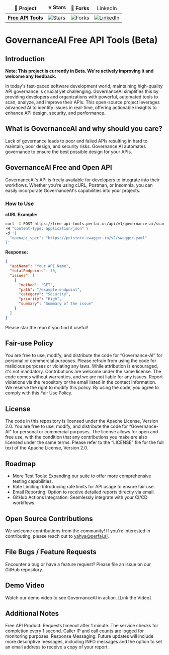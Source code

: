  <table>
  <thead align="center">
    <tr border: none;>
      <td><b>📘 Project</b></td>
      <td><b>⭐ Stars</b></td>
      <td><b>🤝 Forks</b></td>
      <td>LinkedIn</td>
    </tr>
  </thead>
  <tbody>
    <tr>
      <td><a href="https://github.com/PerfAI-Inc/Free-API-Tools"><b>Free API Tools</b></a></td>
      <td><img alt="Stars" src="https://img.shields.io/github/stars/PerfAI-Inc/Free-API-Tools?style=flat-square&labelColor=343b41"/></td>
      <td><img alt="Forks" src="https://img.shields.io/github/forks/PerfAI-Inc/Free-API-Tools?style=flat-square&labelColor=343b41"/></td>
      <td><a href="https://www.linkedin.com/company/perfai/" target="_blank"><img src="https://img.shields.io/badge/LinkedIn-%230077B5.svg?&style=flat-square&logo=linkedin&logoColor=white" alt="LinkedIn"></a></td>
    </tr>
  </tbody>
</table>

# GovernanceAI Free API Tools (Beta)

## Introduction

**Note: This project is currently in Beta. We're actively improving it and welcome any feedback.**

In today's fast-paced software development world, maintaining high-quality API governance is crucial yet challenging. GovernanceAI simplifies this by providing developers and organizations with powerful, automated tools to scan, analyze, and improve their APIs. This open-source project leverages advanced AI to identify issues in real-time, offering actionable insights to enhance API design, security, and performance.

## What is GovernanceAI and why should you care?

Lack of governance leads to poor and failed APIs resulting in hard to maintain, poor design, and security risks. Governance AI automates governance to ensure the best possible design for your APIs.

## GovernanceAI Free and Open API

GovernanceAI's API is freely available for developers to integrate into their workflows. Whether you're using cURL, Postman, or Insomnia, you can easily incorporate GovernanceAI's capabilities into your projects.

### How to Use

**cURL Example:**

```bash
curl -X POST https://free-api-tools.perfai.us/api/v1/governance-ai/scan \
-H "Content-Type: application/json" \
-d '{
  "openapi_spec": "https://petstore.swagger.io/v2/swagger.yaml"
}'
```

**Response:**
```json
{
  "apiName": "Your API Name",
  "totalEndpoints": 10,
  "issues": [
    {
      "method": "GET",
      "path": "/example-endpoint",
      "category": "Security",
      "priority": "High",
      "summary": "Summary of the issue"
    }
  ]
}
```
Please star the repo if you find it useful!

## Fair-use Policy

You are free to use, modify, and distribute the code for “Governance-AI”  for personal or commercial purposes. Please refrain from using the code for malicious purposes or violating any laws. While attribution is encouraged, it's not mandatory. Contributions are welcome under the same license. The code comes without warranties, and we are not liable for any issues. Report violations via the repository or the email listed in the contact information. We reserve the right to modify this policy. By using the code, you agree to comply with this Fair Use Policy.

## License

The code in this repository is licensed under the Apache License, Version 2.0. You are free to use, modify, and distribute the code for “Governance-AI” for personal or commercial purposes. The license allows for open and free use, with the condition that any contributions you make are also licensed under the same terms. Please refer to the “LICENSE” file for the full text of the Apache License, Version 2.0.

## Roadmap

* More Test Tools: Expanding our suite to offer more comprehensive testing capabilities.
* Rate Limiting: Introducing rate limits for API usage to ensure fair use.
* Email Reporting: Option to receive detailed reports directly via email.
* GitHub Actions Integration: Seamlessly integrate with your CI/CD workflows.

## Open Source Contributions

We welcome contributions from the community! If you're interested in contributing, please reach out to yahya@perfai.ai.

## File Bugs / Feature Requests

Encounter a bug or have a feature request? Please file an issue on our GitHub repository.

## Demo Video

Watch our demo video to see GovernanceAI in action. [Link the Video]

## Additional Notes

Free API Product: Requests timeout after 1 minute. The service checks for completion every 1 second. Caller IP and call counts are logged for monitoring purposes.
Response Messaging: Future updates will include more descriptive messages, including INFO messages and the option to set an email address to receive a copy of your report.
